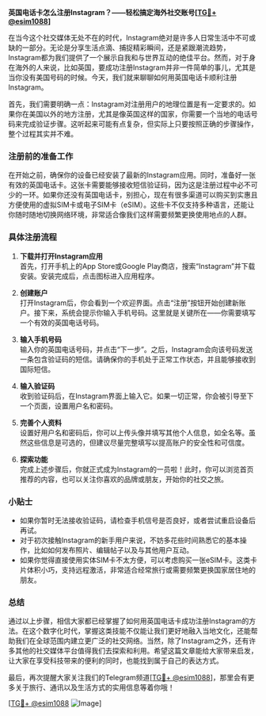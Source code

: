**英国电话卡怎么注册Instagram？——轻松搞定海外社交账号[[TG💪+ @esim1088](https://t.me/s/esim1088)]**

在当今这个社交媒体无处不在的时代，Instagram绝对是许多人日常生活中不可或缺的一部分。无论是分享生活点滴、捕捉精彩瞬间，还是紧跟潮流趋势，Instagram都为我们提供了一个展示自我和与世界互动的绝佳平台。然而，对于身在海外的人来说，比如英国，要成功注册Instagram并非一件简单的事儿，尤其是当你没有美国号码的时候。今天，我们就来聊聊如何用英国电话卡顺利注册Instagram。

首先，我们需要明确一点：Instagram对注册用户的地理位置是有一定要求的。如果你在美国以外的地方注册，尤其是像英国这样的国家，你需要一个当地的电话号码来完成验证步骤。这听起来可能有点复杂，但实际上只要按照正确的步骤操作，整个过程其实并不难。

### 注册前的准备工作

在开始之前，确保你的设备已经安装了最新的Instagram应用。同时，准备好一张有效的英国电话卡。这张卡需要能够接收短信验证码，因为这是注册过程中必不可少的一环。如果你还没有英国电话卡，别担心，现在有很多渠道可以购买到实惠且方便使用的虚拟SIM卡或电子SIM卡（eSIM）。这些卡不仅支持多种语言，还能让你随时随地切换网络环境，非常适合像我们这样需要频繁更换使用地点的人群。

### 具体注册流程

1. **下载并打开Instagram应用**  
   首先，打开手机上的App Store或Google Play商店，搜索“Instagram”并下载安装。安装完成后，点击图标进入应用程序。

2. **创建账户**  
   打开Instagram后，你会看到一个欢迎界面。点击“注册”按钮开始创建新账户。接下来，系统会提示你输入手机号码。这里就是关键所在——你需要填写一个有效的英国电话号码。

3. **输入手机号码**  
   输入你的英国电话号码，并点击“下一步”。之后，Instagram会向该号码发送一条包含验证码的短信。请确保你的手机处于正常工作状态，并且能够接收到国际短信。

4. **输入验证码**  
   收到验证码后，在Instagram界面上输入它。如果一切正常，你会被引导至下一个页面，设置用户名和密码。

5. **完善个人资料**  
   设置好用户名和密码后，你可以上传头像并填写其他个人信息，如全名等。虽然这些信息是可选的，但建议尽量完整填写以提高账户的安全性和可信度。

6. **探索功能**  
   完成上述步骤后，你就正式成为Instagram的一员啦！此时，你可以浏览首页推荐的内容，也可以关注你喜欢的品牌或朋友，开始你的社交之旅。

### 小贴士

- 如果你暂时无法接收验证码，请检查手机信号是否良好，或者尝试重启设备后再试。
- 对于初次接触Instagram的新手用户来说，不妨多花些时间熟悉它的基本操作，比如如何发布照片、编辑帖子以及与其他用户互动。
- 如果你觉得直接使用实体SIM卡不太方便，可以考虑购买一张eSIM卡。这类卡片体积小巧，支持远程激活，非常适合经常旅行或需要频繁更换国家居住地的朋友。

### 总结

通过以上步骤，相信大家都已经掌握了如何用英国电话卡成功注册Instagram的方法。在这个数字化时代，掌握这类技能不仅能让我们更好地融入当地文化，还能帮助我们在全球范围内建立更广泛的社交网络。当然，除了Instagram之外，还有许多其他的社交媒体平台值得我们去探索和利用。希望这篇文章能给大家带来启发，让大家在享受科技带来的便利的同时，也能找到属于自己的表达方式。

最后，再次提醒大家关注我们的Telegram频道[[TG💪+ @esim1088](https://t.me/s/esim1088)]，那里会有更多关于旅行、通讯以及生活方式的实用信息等着你哦！

[[TG💪+ @esim1088](https://t.me/s/esim1088) ![Image](https://i.postimg.cc/4NQfJmqS/Snipaste-2025-05-13-00-14-12.png)]